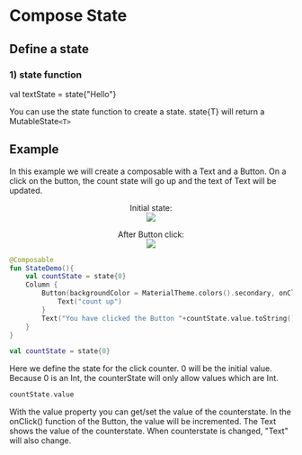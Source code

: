 # Compose State

## Define a state
### 1) state function
val textState = state{"Hello"}

You can use the state function to create a state. state{T} will return a MutableState`<T>`


## Example
In this example we will create a composable with a Text and a Button. On a click on the button, the count state will go up and the text of Text will be updated.

<p align="center">
Initial state:<br>
  <img src ="../../images/state1.png"  />
</p>

<p align="center">
After Button click:<br>
  <img src ="../../images/state2.png"  />
</p>



```kotlin
@Composable
fun StateDemo(){
    val countState = state{0}
    Column {
        Button(backgroundColor = MaterialTheme.colors().secondary, onClick = {countState.value++}) {
            Text("count up")
        }
        Text("You have clicked the Button "+countState.value.toString() +" times")
    }
}
```

```kotlin
val countState = state{0}
```

Here we define the state for the click counter. 0 will be the initial value. Because 0 is an Int, the counterState will only allow values which are Int.

```kotlin
countState.value
```
With the value property you can get/set the value of the counterstate. In the onClick() function of the Button, the value will be incremented. The Text shows the value of the counterstate. When counterstate is changed, 
"Text" will also change. 